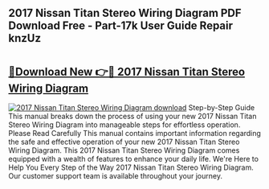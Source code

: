 ## 2017 Nissan Titan Stereo Wiring Diagram PDF Download Free - Part-17k User Guide Repair knzUz

# <h2><a href="http://dfhfyl.blite.top/?on=2017+Nissan+Titan+Stereo+Wiring+Diagram">🔗Download New 👉🔴 2017 Nissan Titan Stereo Wiring Diagram</a></h2>

[![2017 Nissan Titan Stereo Wiring Diagram download](https://i.imgur.com/lujVjoI.png)](http://dfhfyl.blite.top/?on=2017+Nissan+Titan+Stereo+Wiring+Diagram)
Step-by-Step Guide This manual breaks down the process of using your new 2017 Nissan Titan Stereo Wiring Diagram into manageable steps for effortless operation. Please Read Carefully This manual contains important information regarding the safe and effective operation of your new 2017 Nissan Titan Stereo Wiring Diagram. This 2017 Nissan Titan Stereo Wiring Diagram comes equipped with a wealth of features to enhance your daily life. We're Here to Help You Every Step of the Way 2017 Nissan Titan Stereo Wiring Diagram. Our customer support team is available throughout your journey.
